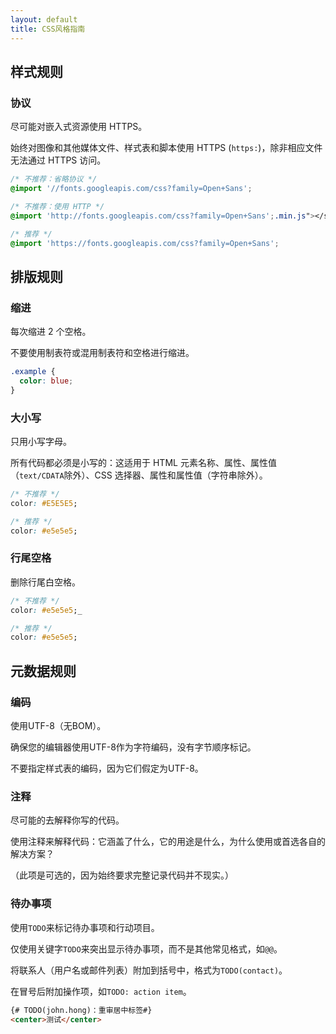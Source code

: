 ```yaml
---
layout: default
title: CSS风格指南
---
```


## 样式规则

### 协议

尽可能对嵌入式资源使用 HTTPS。

始终对图像和其他媒体文件、样式表和脚本使用 HTTPS (`https:`)，除非相应文件无法通过 HTTPS 访问。

```css
/* 不推荐：省略协议 */
@import '//fonts.googleapis.com/css?family=Open+Sans';

/* 不推荐：使用 HTTP */
@import 'http://fonts.googleapis.com/css?family=Open+Sans';.min.js"></script>

/* 推荐 */
@import 'https://fonts.googleapis.com/css?family=Open+Sans';
```

## 排版规则

### 缩进

每次缩进 2 个空格。

不要使用制表符或混用制表符和空格进行缩进。

```css
.example {
  color: blue;
}
```

### 大小写

只用小写字母。

所有代码都必须是小写的：这适用于 HTML 元素名称、属性、属性值（`text/CDATA`除外）、CSS 选择器、属性和属性值（字符串除外）。

```css
/* 不推荐 */
color: #E5E5E5;

/* 推荐 */
color: #e5e5e5;
```

### 行尾空格

删除行尾白空格。

```css
/* 不推荐 */
color: #e5e5e5;_

/* 推荐 */
color: #e5e5e5;
```

## 元数据规则

### 编码

使用UTF-8（无BOM）。

确保您的编辑器使用UTF-8作为字符编码，没有字节顺序标记。

不要指定样式表的编码，因为它们假定为UTF-8。

### 注释

尽可能的去解释你写的代码。

使用注释来解释代码：它涵盖了什么，它的用途是什么，为什么使用或首选各自的解决方案？

（此项是可选的，因为始终要求完整记录代码并不现实。）

### 待办事项

使用`TODO`来标记待办事项和行动项目。

仅使用关键字`TODO`来突出显示待办事项，而不是其他常见格式，如`@@`。

将联系人（用户名或邮件列表）附加到括号中，格式为`TODO(contact)`。

在冒号后附加操作项，如`TODO: action item`。

```html
{# TODO(john.hong)：重审居中标签#}
<center>测试</center>
```
